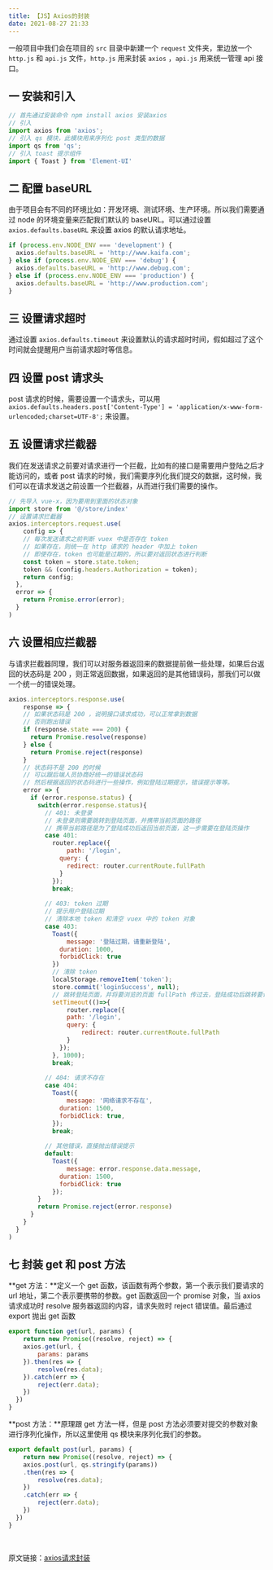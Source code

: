 ```yaml
---
title: 【JS】Axios的封装
date: 2021-08-27 21:33
---
```


一般项目中我们会在项目的 `src` 目录中新建一个 `request` 文件夹，里边放一个 `http.js` 和 `api.js` 文件，`http.js` 用来封装 `axios` ，`api.js` 用来统一管理 api 接口。
## 一 安装和引入
```javascript
// 首先通过安装命令 npm install axios 安装axios
// 引入
import axios from 'axios';
// 引入 qs 模块，此模块用来序列化 post 类型的数据
import qs from 'qs';
// 引入 toast 提示组件
import { Toast } from 'Element-UI'
```
## 二 配置 baseURL
由于项目会有不同的环境比如：开发环境、测试环境、生产环境。所以我们需要通过 node 的环境变量来匹配我们默认的 baseURL。可以通过设置 `axios.defaults.baseURL` 来设置 axios 的默认请求地址。
```javascript
if (process.env.NODE_ENV === 'development') {
  axios.defaults.baseURL = 'http://www.kaifa.com';
} else if (process.env.NODE_ENV === 'debug') {
  axios.defaults.baseURL = 'http://www.debug.com';
} else if (process.env.NODE_ENV === 'production') {
  axios.defaults.baseURL = 'http://www.production.com';
}
```
## 三 设置请求超时
通过设置 `axios.defaults.timeout` 来设置默认的请求超时时间，假如超过了这个时间就会提醒用户当前请求超时等信息。
## 四 设置 post 请求头
post 请求的时候，需要设置一个请求头，可以用 `axios.defaults.headers.post['Content-Type'] = 'application/x-www-form-urlencoded;charset=UTF-8';` 来设置。
## 五 设置请求拦截器
我们在发送请求之前要对请求进行一个拦截，比如有的接口是需要用户登陆之后才能访问的，或者 post 请求的时候，我们需要序列化我们提交的数据，这时候，我们可以在请求发送之前设置一个拦截器，从而进行我们需要的操作。
```javascript
// 先导入 vue-x，因为要用到里面的状态对象
import store from '@/store/index'
// 设置请求拦截器
axios.interceptors.request.use(
	config => {
    // 每次发送请求之前判断 vuex 中是否存在 token
    // 如果存在，则统一在 http 请求的 header 中加上 token
    // 即使存在，token 也可能是过期的，所以要对返回状态进行判断
    const token = store.state.token;
    token && (config.headers.Authorization = token);
    return config;
  },
  error => {
    return Promise.error(error);
  }
)
```
## 六 设置相应拦截器
与请求拦截器同理，我们可以对服务器返回来的数据提前做一些处理，如果后台返回的状态码是 200 ，则正常返回数据，如果返回的是其他错误码，那我们可以做一个统一的错误处理。
```javascript
axios.interceptors.response.use(
	response => {
    // 如果状态码是 200 ，说明接口请求成功，可以正常拿到数据
    // 否则跑出错误
    if (response.state === 200) {
      return Promise.resolve(response)
    } else {
      return Promise.reject(response)
    }
    // 状态码不是 200 的时候
    // 可以跟后端人员协商好统一的错误状态码
    // 然后根据返回的状态码进行一些操作，例如登陆过期提示，错误提示等等。
    error => {
      if (error.response.status) {
        switch(error.response.status){
          // 401: 未登录
          // 未登录则需要跳转到登陆页面，并携带当前页面的路径
          // 携带当前路径是为了登陆成功后返回当前页面，这一步需要在登陆页操作
          case 401:
            router.replace({
            	path: '/login',
              query: {
              	redirect: router.currentRoute.fullPath
              }
            });
            break;
            
          // 403: token 过期
          // 提示用户登陆过期
          // 清除本地 token 和清空 vuex 中的 token 对象
          case 403: 
            Toast({
            	message: '登陆过期，请重新登陆',
              duration: 1000,
              forbidClick: true
            })
            // 清除 token
            localStorage.removeItem('token');
            store.commit('loginSuccess', null);
            // 跳转登陆页面，并将要浏览的页面 fullPath 传过去，登陆成功后跳转要访问的页面
            setTimeout(()=>{
            	router.replace({
              	path: '/login',
                query: {
                	redirect: router.currentRoute.fullPath
                }
              });
            }, 1000);
            break;
          
          // 404: 请求不存在
          case 404:
            Toast({
            	message: '网络请求不存在',
              duration: 1500,
              forbidClick: true,
            });
            break;
            
          // 其他错误，直接抛出错误提示
          default: 
            Toast({
            	message: error.response.data.message,
              duration: 1500,
              forbidClick: true
            });
        }
        return Promise.reject(error.response)
      }
    }
  }
)
```
## 七 封装 get 和 post 方法
**get 方法：**定义一个 get 函数，该函数有两个参数，第一个表示我们要请求的 url 地址，第二个表示要携带的参数。get 函数返回一个 promise 对象，当 axios 请求成功时 resolve 服务器返回的内容，请求失败时 reject 错误值。最后通过 export 抛出 get 函数
```javascript
export function get(url, params) {
	return new Promise((resolve, reject) => {
  	axios.get(url, {
    	params: params
    }).then(res => {
    	resolve(res.data);
    }).catch(err => {
    	reject(err.data);
    })
  })
}
```
**post 方法：**原理跟 get 方法一样，但是 post 方法必须要对提交的参数对象进行序列化操作，所以这里使用 qs 模块来序列化我们的参数。
```javascript
export default post(url, params) {
	return new Promise((resolve, reject) => {
  	axios.post(url, qs.stringify(params))
    .then(res => {
    	resolve(res.data);
    })
    .catch(err => {
    	reject(err.data);
    })
  })
}
```
​

原文链接：[axios请求封装](https://www.cnblogs.com/chaoyuehedy/p/9931146.html)
​

